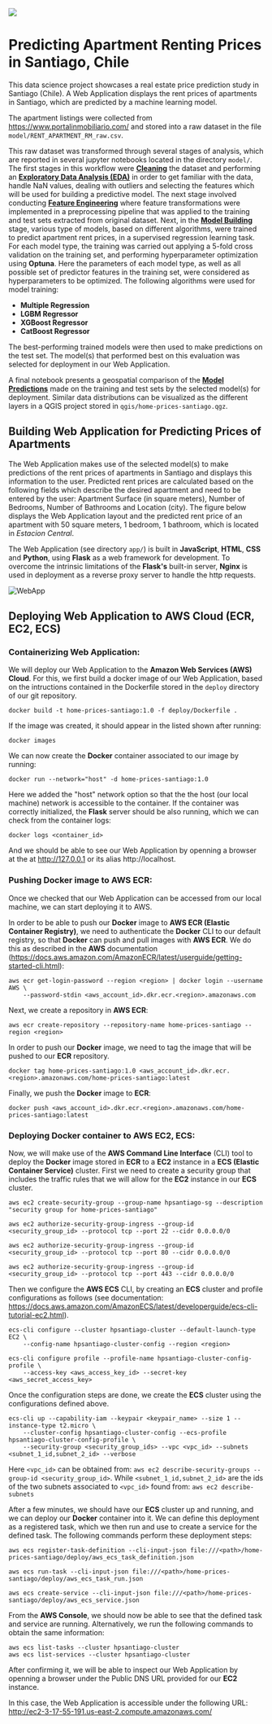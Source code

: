 ![](server/artifacts/santiago.jpg)

# Predicting Apartment Renting Prices in Santiago, Chile

This data science project showcases a real estate price prediction study in Santiago (Chile). 
A Web Application displays the rent prices of apartments in Santiago, which are predicted 
by a machine learning model. 

The apartment listings were collected from https://www.portalinmobiliario.com/ 
and stored into a raw dataset in the file `model/RENT_APARTMENT_RM_raw.csv`. 

This raw dataset was transformed through several stages of analysis, which are reported in several
jupyter notebooks located in the directory `model/`.
The first stages in this workflow were [**Cleaning**](model/1_Santiago_Rent_Apartment_Cleaning.ipynb) the dataset 
and performing an [**Exploratory Data Analysis (EDA)**](model/2_Santiago_Rent_Apartment_EDA.ipynb) 
in order to get familiar with the data, handle NaN values, dealing with outliers and selecting the features which will be used 
for building a predictive model.
The next stage involved conducting [**Feature Engineering**](model/3_Santiago_Rent_Apartment_Feature_Engineering.ipynb) 
where feature transformations were implemented in a preprocessing pipeline that was applied to the training and test sets 
extracted from original dataset.
Next, in the [**Model Building**](model/4_Santiago_Rent_Apartment_Model_Building.ipynb) stage, various type of models, 
based on different algorithms, were trained to predict apartment rent prices, in a supervised regression learning task.
For each model type, the training was carried out applying a 5-fold cross validation on the training set, and performing 
hyperparameter optimization using **Optuna**.
Here the parameters of each model type, as well as all possible set of predictor features in the training set, were considered as 
hyperparameters to be optimized.
The following algorithms were used for model training:

- **Multiple Regression**
- **LGBM Regressor**
- **XGBoost Regressor**
- **CatBoost Regressor**

The best-performing trained models were then used to make predictions on the test set.
The model(s) that performed best on this evaluation was selected for deployment in our Web Application.

A final notebook presents a geospatial comparison of the 
[**Model Predictions**](model/5_Santiago_Rent_Apartment_Model_Prediction.ipynb) made on the training and 
test sets by the selected model(s) for deployment.
Similar data distributions can be visualized as the different layers in a QGIS project 
stored in `qgis/home-prices-santiago.qgz`.

## Building Web Application for Predicting Prices of Apartments

The Web Application makes use of the selected model(s) to make predictions of the rent prices of 
apartments in Santiago and displays this information to the user.
Predicted rent prices are calculated based on the following fields which describe the desired apartment 
and need to be entered by the user: 
Apartment Surface (in square meters), Number of Bedrooms, Number of Bathrooms and Location (city).
The figure below displays the Web Application layout and the predicted rent price of an apartment 
with 50 square meters, 1 bedroom, 1 bathroom, which is located in *Estacion Central*.

The Web Application (see directory `app/`) is built in **JavaScript**, **HTML**, **CSS** and **Python**, using **Flask** 
as a web framework for development.
To overcome the intrinsic limitations of the **Flask's** built-in server, **Nginx** is used in deployment as a reverse proxy server 
to handle the http requests.

![WebApp](app/app.png)

## Deploying Web Application to AWS Cloud (ECR, EC2, ECS)

### Containerizing Web Application:

We will deploy our Web Application to the **Amazon Web Services (AWS) Cloud**.
For this, we first build a docker image of our Web Application, based on the intructions 
contained in the Dockerfile stored in the `deploy` directory of our git repository.

```
docker build -t home-prices-santiago:1.0 -f deploy/Dockerfile .
```

If the image was created, it should appear in the listed shown after running:

```
docker images
```

We can now create the **Docker** container associated to our image by running:

```
docker run --network="host" -d home-prices-santiago:1.0
```

Here we added the "host" network option so that the the host (our local machine) network is 
accessible to the container.
If the container was correctly initialized, the **Flask** server should be also running,
which we can check from the container logs:

```
docker logs <container_id>
```

And we should be able to see our Web Application by openning a browser at the at http://127.0.0.1 
or its alias http://localhost.

### Pushing Docker image to AWS ECR:

Once we checked that our Web Application can be accessed from our local machine, we can start deploying it to AWS. 

In order to be able to push our **Docker** image to **AWS ECR (Elastic Container Registry)**, we need 
to authenticate the **Docker** CLI to our default registry, so that **Docker** can push and pull images with **AWS ECR**.
We do this as described in the **AWS** documentation (https://docs.aws.amazon.com/AmazonECR/latest/userguide/getting-started-cli.html):

```
aws ecr get-login-password --region <region> | docker login --username AWS \
    --password-stdin <aws_account_id>.dkr.ecr.<region>.amazonaws.com
```

Next, we create a repository in **AWS ECR**:

```
aws ecr create-repository --repository-name home-prices-santiago --region <region>
```

In order to push our **Docker** image, we need to tag the image that will be pushed to our **ECR** repository.

```
docker tag home-prices-santiago:1.0 <aws_account_id>.dkr.ecr.<region>.amazonaws.com/home-prices-santiago:latest
```

Finally, we push the **Docker** image to **ECR**:

```
docker push <aws_account_id>.dkr.ecr.<region>.amazonaws.com/home-prices-santiago:latest
```

### Deploying Docker container to AWS EC2, ECS:

Now, we will make use of the **AWS Command Line Interface** (CLI) tool to deploy the **Docker** image stored in **ECR** 
to a **EC2** instance in a **ECS (Elastic Container Service)** cluster.
First we need to create a security group that includes the traffic rules that we will allow for the **EC2** instance in 
our **ECS** cluster.

```
aws ec2 create-security-group --group-name hpsantiago-sg --description "security group for home-prices-santiago"

aws ec2 authorize-security-group-ingress --group-id <security_group_id> --protocol tcp --port 22 --cidr 0.0.0.0/0

aws ec2 authorize-security-group-ingress --group-id <security_group_id> --protocol tcp --port 80 --cidr 0.0.0.0/0

aws ec2 authorize-security-group-ingress --group-id <security_group_id> --protocol tcp --port 443 --cidr 0.0.0.0/0

```

Then we configure the **AWS ECS** CLI, by creating an **ECS** cluster and profile configurations as follows
(see documentation: https://docs.aws.amazon.com/AmazonECS/latest/developerguide/ecs-cli-tutorial-ec2.html).

```
ecs-cli configure --cluster hpsantiago-cluster --default-launch-type EC2 \
    --config-name hpsantiago-cluster-config --region <region>
```

```
ecs-cli configure profile --profile-name hpsantiago-cluster-config-profile \
    --access-key <aws_access_key_id> --secret-key <aws_secret_access_key>
```

Once the configuration steps are done, we create the **ECS** cluster using the configurations defined above.

```
ecs-cli up --capability-iam --keypair <keypair_name> --size 1 --instance-type t2.micro \
    --cluster-config hpsantiago-cluster-config --ecs-profile hpsantiago-cluster-config-profile \
    --security-group <security_group_ids> --vpc <vpc_id> --subnets <subnet_1_id,subnet_2_id> --verbose
```

Here `<vpc_id>` can be obtained from: `aws ec2 describe-security-groups --group-id <security_group_id>`.
While `<subnet_1_id,subnet_2_id>` are the ids of the two subnets associated to `<vpc_id>` found from:
`aws ec2 describe-subnets` 

After a few minutes, we should have our **ECS** cluster up and running, and we can deploy our **Docker** container into it.
We can define this deployment as a registered task, which we then run and use to create a service for the defined task.
The following commands perform these deployment steps:

```
aws ecs register-task-definition --cli-input-json file:///<path>/home-prices-santiago/deploy/aws_ecs_task_definition.json

aws ecs run-task --cli-input-json file:///<path>/home-prices-santiago/deploy/aws_ecs_task_run.json

aws ecs create-service --cli-input-json file:///<path>/home-prices-santiago/deploy/aws_ecs_service.json
```

From the **AWS Console**, we should now be able to see that the defined task and service are running.
Alternatively, we run the following commands to obtain the same information:

```
aws ecs list-tasks --cluster hpsantiago-cluster
aws ecs list-services --cluster hpsantiago-cluster
```

After confirming it, we will be able to inspect our Web Application by openning a browser under the Public DNS URL provided 
for our **EC2** instance.

In this case, the Web Application is accessible under the following URL:
http://ec2-3-17-55-191.us-east-2.compute.amazonaws.com/

